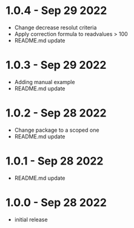 1.0.4 - Sep 29 2022
===================

  * Change decrease resolut criteria
  * Apply correction formula to readvalues > 100 
  * README.md update

1.0.3 - Sep 29 2022
===================

  * Adding manual example
  * README.md update

1.0.2 - Sep 28 2022
===================

  * Change package to a scoped one
  * README.md update

1.0.1 - Sep 28 2022
===================

  * README.md update

1.0.0 - Sep 28 2022
===================

  * initial release
